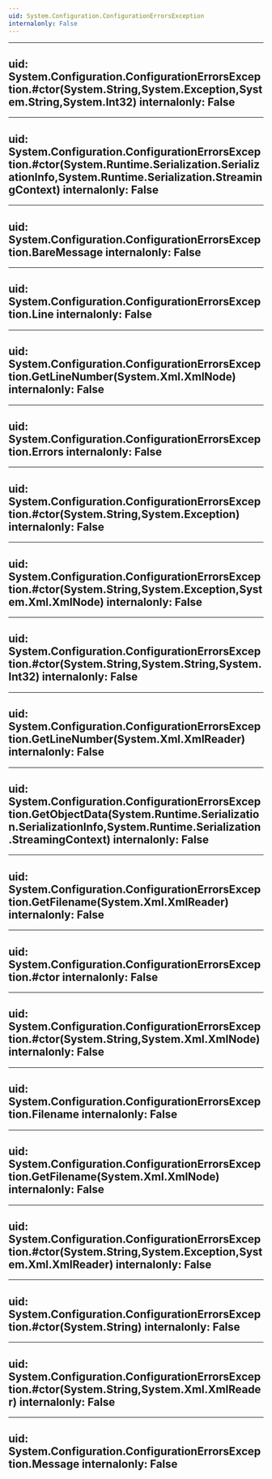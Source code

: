 ```yaml
---
uid: System.Configuration.ConfigurationErrorsException
internalonly: False
---
```


---
uid: System.Configuration.ConfigurationErrorsException.#ctor(System.String,System.Exception,System.String,System.Int32)
internalonly: False
---

---
uid: System.Configuration.ConfigurationErrorsException.#ctor(System.Runtime.Serialization.SerializationInfo,System.Runtime.Serialization.StreamingContext)
internalonly: False
---

---
uid: System.Configuration.ConfigurationErrorsException.BareMessage
internalonly: False
---

---
uid: System.Configuration.ConfigurationErrorsException.Line
internalonly: False
---

---
uid: System.Configuration.ConfigurationErrorsException.GetLineNumber(System.Xml.XmlNode)
internalonly: False
---

---
uid: System.Configuration.ConfigurationErrorsException.Errors
internalonly: False
---

---
uid: System.Configuration.ConfigurationErrorsException.#ctor(System.String,System.Exception)
internalonly: False
---

---
uid: System.Configuration.ConfigurationErrorsException.#ctor(System.String,System.Exception,System.Xml.XmlNode)
internalonly: False
---

---
uid: System.Configuration.ConfigurationErrorsException.#ctor(System.String,System.String,System.Int32)
internalonly: False
---

---
uid: System.Configuration.ConfigurationErrorsException.GetLineNumber(System.Xml.XmlReader)
internalonly: False
---

---
uid: System.Configuration.ConfigurationErrorsException.GetObjectData(System.Runtime.Serialization.SerializationInfo,System.Runtime.Serialization.StreamingContext)
internalonly: False
---

---
uid: System.Configuration.ConfigurationErrorsException.GetFilename(System.Xml.XmlReader)
internalonly: False
---

---
uid: System.Configuration.ConfigurationErrorsException.#ctor
internalonly: False
---

---
uid: System.Configuration.ConfigurationErrorsException.#ctor(System.String,System.Xml.XmlNode)
internalonly: False
---

---
uid: System.Configuration.ConfigurationErrorsException.Filename
internalonly: False
---

---
uid: System.Configuration.ConfigurationErrorsException.GetFilename(System.Xml.XmlNode)
internalonly: False
---

---
uid: System.Configuration.ConfigurationErrorsException.#ctor(System.String,System.Exception,System.Xml.XmlReader)
internalonly: False
---

---
uid: System.Configuration.ConfigurationErrorsException.#ctor(System.String)
internalonly: False
---

---
uid: System.Configuration.ConfigurationErrorsException.#ctor(System.String,System.Xml.XmlReader)
internalonly: False
---

---
uid: System.Configuration.ConfigurationErrorsException.Message
internalonly: False
---
